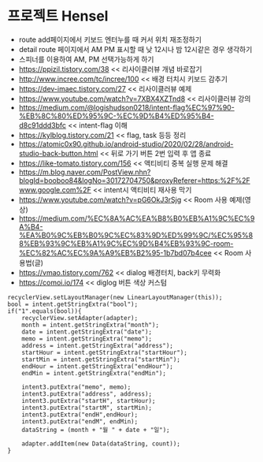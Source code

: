# 프로젝트 Hensel

* route add페이지에서 키보드 엔터누를 때 커서 위치 재조정하기
* detail route 페이지에서 AM PM 표시할 때 낮 12시나 밤 12시같은 경우 생각하기
* 스피너를 이용하여 AM, PM 선택가능하게 하기
* https://ppizil.tistory.com/38  << 리사이클러뷰 개념 바로잡기
* http://www.incree.com/tc/incree/100 << 배경 터치시 키보드 감추기 
* https://dev-imaec.tistory.com/27 << 리사이클러뷰 예제
* https://www.youtube.com/watch?v=7XBX4XZTnd8 << 리사이클러뷰 강의
* https://medium.com/@logishudson0218/intent-flag%EC%97%90-%EB%8C%80%ED%95%9C-%EC%9D%B4%ED%95%B4-d8c91ddd3bfc << intent-flag 이해
* https://kylblog.tistory.com/21 << flag, task 등등 정리
* https://atomic0x90.github.io/android-studio/2020/02/28/android-studio-back-button.html << 뒤로 가기 버튼 2번 입력 후 앱 종료
* https://like-tomato.tistory.com/156 << 액티비티 중복 실행 문제 해결
* https://m.blog.naver.com/PostView.nhn?blogId=booboo84&logNo=30172704750&proxyReferer=https:%2F%2Fwww.google.com%2F << intent시 액티비티 재사용 막기
* https://www.youtube.com/watch?v=pG6OkJ3rSjg << Room 사용 예제(영상)
* https://medium.com/%EC%8A%AC%EA%B8%B0%EB%A1%9C%EC%9A%B4-%EA%B0%9C%EB%B0%9C%EC%83%9D%ED%99%9C/%EC%95%88%EB%93%9C%EB%A1%9C%EC%9D%B4%EB%93%9C-room-%EC%82%AC%EC%9A%A9%EB%B2%95-1b7bd07b4cee << Room 사용법(글)
* https://vmao.tistory.com/762 << dialog 배경터치, back키 무력화
* https://comoi.io/174 << diglog 버튼 색상 커스텀



```
recyclerView.setLayoutManager(new LinearLayoutManager(this));
bool = intent.getStringExtra("bool");
if("1".equals(bool)){
    recyclerView.setAdapter(adapter);
    month = intent.getStringExtra("month");
    date = intent.getStringExtra("date");
    memo = intent.getStringExtra("memo");
    address = intent.getStringExtra("address");
    startHour = intent.getStringExtra("startHour");
    startMin = intent.getStringExtra("startMin");
    endHour = intent.getStringExtra("endHour");
    endMin = intent.getStringExtra("endMin");

    intent3.putExtra("memo", memo);
    intent3.putExtra("address", address);
    intent3.putExtra("startH", startHour);
    intent3.putExtra("startM", startMin);
    intent3.putExtra("endH",endHour);
    intent3.putExtra("endM", endMin);
    dataString = (month + "월 " + date + "일");

    adapter.addItem(new Data(dataString, count));
}
```